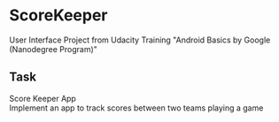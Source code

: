 # ScoreKeeper
User Interface Project from Udacity Training "Android Basics by Google (Nanodegree Program)"

## Task
Score Keeper App  
Implement an app to track scores between two teams playing a game
